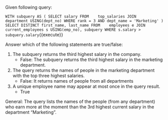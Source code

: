 Given following query:

``
WITH subquery AS (
SELECT salary
FROM    top_salaries
JOIN      department USING(dept_no)
WHERE rank = 3
AND dept_name = 'Marketing'
)
SELECT DISTINCT first_name, last_name
FROM    employees e
JOIN      current_employees s USING(emp_no), subquery
WHERE s.salary > subquery.salary
``{{execute}}


Answer which of the following statements are true/false:

1. The subquery returns the third highest salary in the company.
    - False: The subquery returns the third highest salary in the marketing department.
2. The query returns the names of people in the marketing department with the top three highest salaries.
    - False: It returns names of people from all departments
3. A unique employee name may appear at most once in the query result.
    - True 

General:
The query lists the names of the people (from any department) who earn more at the moment than the 3rd highest current salary in the department “Marketing”.

